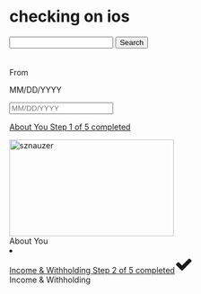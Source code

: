 <!DOCTYPE html PUBLIC "-//W3C//DTD XHTML 1.0 Transitional//EN" "http://www.w3.org/TR/xhtml1/DTD/xhtml1-transitional.dtd">
<html xmlns="http://www.w3.org/1999/xhtml">
<head>
<meta http-equiv="Content-Type" content="text/html; charset=utf-8" />
<title>Untitled Document</title>
</head>

<body>
<h1>checking on ios</h1>

<input type="text" name="search" aria-labelledby="searchbutton">
<button id="searchbutton" type="submit">Search</button>
<br />
<br />
<br />

<div data-component="DateField"><label class="InputLabel-label--2G5wy " id="date-field-rangeFrom-label" for="date-field-rangeFrom" data-component="InputLabel">From</label><p class="DateField-hintStyle--2xa3Q" id="date-field-rangeFrom-hint">MM/DD/YYYY</p><input name="From" class="DateField-input--3iZXG" id="date-field-rangeFrom" aria-required="false" aria-describedby="date-field-rangeFrom-hint" aria-labelledby="date-field-rangeFrom-label" aria-label="Date From" type="text" placeholder="MM/DD/YYYY" value=""><p></p></div>

  
  <a class="Links-link--mtB7u " href="/" data-component="Link">
    
    
  <span class="sr-only"> About You Step 1 of 5 completed</span>
    
  <div><img src="" /><img src="../Galina's dogs.jpg" width="293" height="172" alt="sznauzer" /></img></div>
  </div>
  </div>
  </a>
  
  <div class="StepIndicator-content--37iSQ" aria-hidden="true">About You</div></div>
</li>

<li class="StepIndicator-item--197Oi StepIndicator-hasLabel--1-mmc StepIndicator-completed--3RDKR StepIndicator-item-link--3JMAH" data-component="StepIndicatorItem"><div class="StepIndicator-knotLine--2cio2"><div class="StepIndicator-line--2n_jC" data-component="StepIndicatorItemLine"></div><a class="Links-link--mtB7u " href="/" data-component="Link"><div class="StepIndicator-knot--1dQaJ" data-component="StepIndicatorItemKnot"><div class="StepIndicator-step-label--GTwak"><span class="sr-only"> Income &amp; Withholding Step 2 of 5 completed</span><svg xmlns="http://www.w3.org/2000/svg" class="StepIndicator-completedClickableIcon--274gs" fill="currentColor" viewBox="0 0 40 40" preserveAspectRatio="xMidYMid meet" width="32px" height="32px"><g><path d="m 37.3 12.6 q 0 0.9 -0.6 1.6 l -19.2 19.1 q -0.6 0.7 -1.5 0.7 t -1.6 -0.7 l -11.1 -11.1 q -0.6 -0.6 -0.6 -1.5 t 0.6 -1.5 l 3.1 -3 q 0.6 -0.7 1.5 -0.7 t 1.5 0.7 l 6.6 6.5 l 14.6 -14.6 q 0.6 -0.6 1.5 -0.6 t 1.5 0.6 l 3.1 3 q 0.6 0.6 0.6 1.5 Z" /></g></svg></div></div></a><div class="StepIndicator-content--37iSQ" aria-hidden="true">Income &amp; Withholding</div>


</body>
</html>
